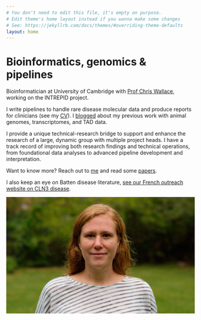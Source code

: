 ```yaml
---
# You don't need to edit this file, it's empty on purpose.
# Edit theme's home layout instead if you wanna make some changes
# See: https://jekyllrb.com/docs/themes/#overriding-theme-defaults
layout: home
---
```


# Bioinformatics, genomics & pipelines
Bioinformatician at University of Cambridge with [Prof Chris Wallace](http://chr1swallace.github.io/), working on the INTREPID project.

I write pipelines to handle rare disease molecular data and produce reports for clinicians (see my [CV](https://emelinefavreau.github.io/cv/)). I [blogged](https://emelinefavreau.github.io/blog/) about my previous work with animal genomes, transcriptomes, and TAD data. 

I provide a unique technical-research bridge to support and enhance the research of a large, dynamic group with multiple project heads. I have a track record of improving both research findings and technical operations, from foundational data analyses to advanced pipeline development and interpretation.

Want to know more? Reach out to [me](https://emelinefavreau.github.io/contact/) and read some [papers](https://emelinefavreau.github.io/publications/).

I also keep an eye on Batten disease literature, [see our French outreach website on CLN3 disease](http://cln.jmfavreau.info/index.html).

![Emeline Favreau head and shoulder picture](assets/dr_emeline_favreau_DSCF0933_20-09-24.jpg)







